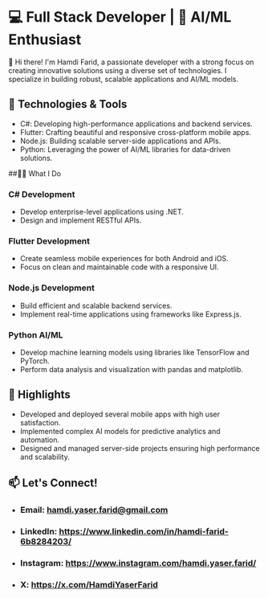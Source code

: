 # 💻 Full Stack Developer | 🧠 AI/ML Enthusiast
👋 Hi there! I'm Hamdi Farid, a passionate developer with a strong focus on creating innovative solutions using a diverse set of technologies. I specialize in building robust, scalable applications and AI/ML models.

## 🚀 Technologies & Tools
 - C#: Developing high-performance applications and backend services.
 - Flutter: Crafting beautiful and responsive cross-platform mobile apps.
 - Node.js: Building scalable server-side applications and APIs.
 - Python: Leveraging the power of AI/ML libraries for data-driven solutions.

##🧑‍💻 What I Do
### C# Development
- Develop enterprise-level applications using .NET.
- Design and implement RESTful APIs.
### Flutter Development
- Create seamless mobile experiences for both Android and iOS.
- Focus on clean and maintainable code with a responsive UI.
### Node.js Development
- Build efficient and scalable backend services.
- Implement real-time applications using frameworks like Express.js.
### Python AI/ML
- Develop machine learning models using libraries like TensorFlow and PyTorch.
- Perform data analysis and visualization with pandas and matplotlib.

## 🌟 Highlights
- Developed and deployed several mobile apps with high user satisfaction.
- Implemented complex AI models for predictive analytics and automation.
- Designed and managed server-side projects ensuring high performance and scalability.

## 📫 Let's Connect!
- ### Email: hamdi.yaser.farid@gmail.com 
- ### LinkedIn: https://www.linkedin.com/in/hamdi-farid-6b8284203/
- ### Instagram: https://www.instagram.com/hamdi.yaser.farid/
- ### X: https://x.com/HamdiYaserFarid
